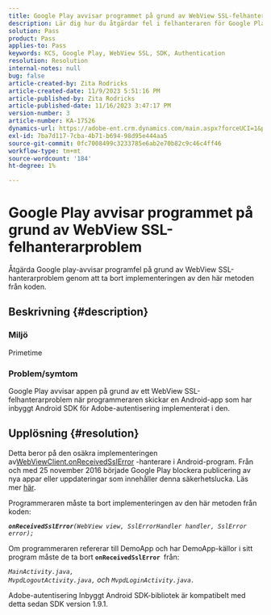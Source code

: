 ```yaml
---
title: Google Play avvisar programmet på grund av WebView SSL-felhanterarproblem
description: Lär dig hur du åtgärdar fel i felhanteraren för Google Play-programmet.
solution: Pass
product: Pass
applies-to: Pass
keywords: KCS, Google Play, WebView SSL, SDK, Authentication
resolution: Resolution
internal-notes: null
bug: false
article-created-by: Zita Rodricks
article-created-date: 11/9/2023 5:51:16 PM
article-published-by: Zita Rodricks
article-published-date: 11/16/2023 3:47:17 PM
version-number: 3
article-number: KA-17526
dynamics-url: https://adobe-ent.crm.dynamics.com/main.aspx?forceUCI=1&pagetype=entityrecord&etn=knowledgearticle&id=12e77291-287f-ee11-8179-6045bd006b4b
exl-id: 7ba7d117-7cba-4b71-b694-98d95e444aa5
source-git-commit: 0fc7008499c3233785e6ab2e70b82c9c46c4ff46
workflow-type: tm+mt
source-wordcount: '184'
ht-degree: 1%

---
```


# Google Play avvisar programmet på grund av WebView SSL-felhanterarproblem


Åtgärda Google play-avvisar programfel på grund av WebView SSL-hanterarproblem genom att ta bort implementeringen av den här metoden från koden.

## Beskrivning {#description}


### <b>Miljö</b>

Primetime



### <b>Problem/symtom</b>

Google Play avvisar appen på grund av ett WebView SSL-felhanterarproblem när programmeraren skickar en Android-app som har inbyggt Android SDK för Adobe-autentisering implementerat i den.


## Upplösning {#resolution}


Detta beror på den osäkra implementeringen av[WebViewClient.onReceivedSslError](https://developer.android.com/reference/android/webkit/WebViewClient.html#onReceivedSslError%28android.webkit.WebView,%20android.webkit.SslErrorHandler,%20android.net.http.SslError%29) -hanterare i Android-program. Från och med 25 november 2016 började Google Play blockera publicering av nya appar eller uppdateringar som innehåller denna säkerhetslucka. Läs mer [här](https://support.google.com/faqs/answer/7071387?hl=en).

Programmeraren måste ta bort implementeringen av den här metoden från koden:

<b>*`onReceivedSslError`</b>`(WebView view, SslErrorHandler handler, SslError error);`*

Om programmeraren refererar till DemoApp och har DemoApp-källor i sitt program måste de ta bort <b>`onReceivedSslError `</b>från:

*`MainActivity.java, MvpdLogoutActivity.java,` och `MvpdLoginActivity.java.`*

Adobe-autentisering Inbyggt Android SDK-bibliotek är kompatibelt med detta sedan SDK version 1.9.1.
